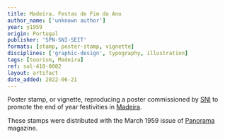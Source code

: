```yaml
---
title: Madeira. Festas de Fim do Ano
author_name: ['unknown author']
year: y1959
origin: Portugal
publisher: 'SPN-SNI-SEIT'
formats: [stamp, poster-stamp, vignette]
disciplines: ['graphic-design', typography, illustration]
tags: [tourism, Madeira]
ref: sol-410-0002
layout: artifact
date_added: 2022-06-21
---
```

Poster stamp, or vignette, reproducing a poster commissioned by <a class="text-cat-link publisher" href="/publishers/SPN-SNI-SEIT/">SNI</a> to promote the end of year festivities in <a class="text-cat-link tag" href="/tags/Madeira/">Madeira</a>.

These stamps were distributed with the March 1959 issue of <a class="text-cat-link tag" href="/tags/Panorama/">Panorama</a> magazine.
